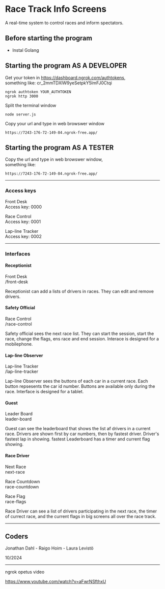 # Race Track Info Screens

A real-time system to control races and inform spectators.


## Before starting the program

- Instal Golang


## Starting the program AS A DEVELOPER

Get your token in https://dashboard.ngrok.com/authtokens,   
something like: cr_2mmTDXIW9yeSetpkY5lmFJ0Ctqi

```
ngrok authtoken YOUR_AUTHTOKEN
ngrok http 3000
```

Split the terminal window
```
node server.js
```

Copy your url and type in web browswer window

    https://7243-176-72-149-84.ngrok-free.app/


## Starting the program AS A TESTER

Copy the url and type in web browswer window,   
something like:

```
https://7243-176-72-149-84.ngrok-free.app/
```
---------------------------------------------

### Access keys

Front Desk  
Access key: 0000

Race Control    
Access key: 0001

Lap-line Tracker    
Access key: 0002

---------------------------------------------

### Interfaces

#### Receptionist

Front Desk  
/front-desk

Receptionist can add a lists of drivers in races. They can edit and remove drivers.

#### Safety Official

Race Control    
/race-control

Safety official sees the next race list. They can start the session, start the race, change the flags, ens race and end session. Interace is designed for a mobilephone.

#### Lap-line Observer

Lap-line Tracker    
/lap-line-tracker

Lap-line Observer sees the buttons of each car in a current race. Each button repsesents the car id number. Buttons are available only during the race. Interface is designed for a tablet.

#### Guest

Leader Board    
leader-board

Guest can see the leaderboard that shows the list af drivers in a current race. Drivers are shown first by car numbers, then by fastest driver. Driver's fastest lap in showing. fastest Leaderboard has a timer and current flag showing.

#### Race Driver

Next Race   
next-race

Race Countdown  
race-countdown

Race Flag   
race-flags 

Race Driver can see a list of drivers participating in the next race, the timer of currect race, and the current flags in big screens all over the race track.

---------------------------------------------

## Coders

Jonathan Dahl - Raigo Hoim - Laura Levistö

10/2024






---------------------------------------------
ngrok  opetus video

https://www.youtube.com/watch?v=aFwrNSfthxU